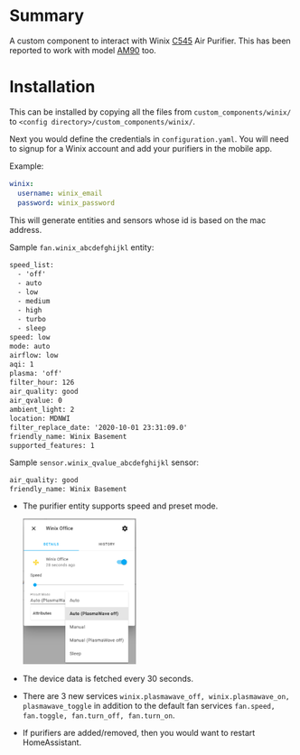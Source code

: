 # Summary

A custom component to interact with Winix [C545](https://www.winixamerica.com/product/certified-refurbished-c545-air-purifier/) Air Purifier. This has been reported to work with model [AM90](https://www.winixamerica.com/product/am90/) too.

# Installation

This can be installed by copying all the files from `custom_components/winix/` to `<config directory>/custom_components/winix/`.

Next you would define the credentials in `configuration.yaml`. You will need to signup for a Winix account and add your purifiers in the mobile app.

Example:

```yaml
winix:
  username: winix_email
  password: winix_password
```

This will generate entities and sensors whose id is based on the mac address.

Sample `fan.winix_abcdefghijkl` entity:

```
speed_list:
  - 'off'
  - auto
  - low
  - medium
  - high
  - turbo
  - sleep
speed: low
mode: auto
airflow: low
aqi: 1
plasma: 'off'
filter_hour: 126
air_quality: good
air_qvalue: 0
ambient_light: 2
location: MDNWI
filter_replace_date: '2020-10-01 23:31:09.0'
friendly_name: Winix Basement
supported_features: 1
```

Sample `sensor.winix_qvalue_abcdefghijkl` sensor:

```
air_quality: good
friendly_name: Winix Basement
```

- The purifier entity supports speed and preset mode.

  <img src="images/entity.png" alt="Entity" width="200"/>

- The device data is fetched every 30 seconds.
- There are 3 new services `winix.plasmawave_off, winix.plasmawave_on, plasmawave_toggle` in addition to the default fan services `fan.speed, fan.toggle, fan.turn_off, fan.turn_on`.
- If purifiers are added/removed, then you would want to restart HomeAssistant.
